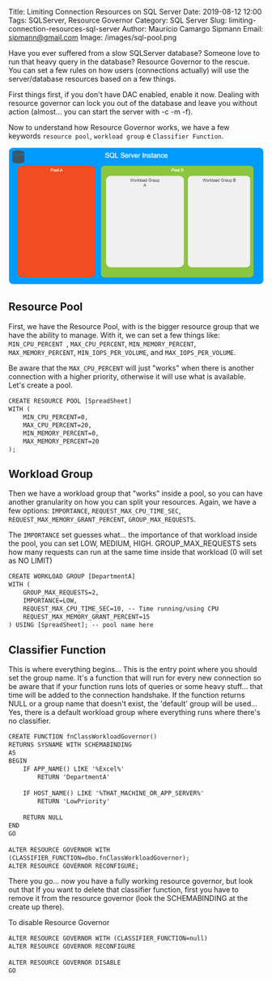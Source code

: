 Title: Limiting Connection Resources on SQL Server 
Date: 2019-08-12 12:00
Tags: SQLServer, Resource Governor
Category: SQL Server
Slug: limiting-connection-resources-sql-server
Author: Maurício Camargo Sipmann
Email: sipmann@gmail.com
Image: /images/sql-pool.png

Have you ever suffered from a slow SQLServer database? Someone love to run that heavy query in the database? Resource Governor to the rescue. You can set a few rules on how users (connections actually) will use the server/database resources based on a few things.

First things first, if you don't have DAC enabled, enable it now. Dealing with resource governor can lock you out of the database and leave you without action (almost... you can start the server with -c -m -f).

Now to understand how Resource Governor works, we have a few keywords `resource pool`, `workload group` e  `Classifier Function`.

![Pool Sample](images/sql-pool.png)

## Resource Pool

First, we have the Resource Pool, with is the bigger resource group that we have the ability to manage. With it, we can set a few things like: `MIN_CPU_PERCENT `, `MAX_CPU_PERCENT`, `MIN_MEMORY_PERCENT`, `MAX_MEMORY_PERCENT`, `MIN_IOPS_PER_VOLUME`, and `MAX_IOPS_PER_VOLUME`.

Be aware that the `MAX_CPU_PERCENT` will just "works" when there is another connection with a higher priority, otherwise it will use what is available.  Let's create a pool.

```mssql
CREATE RESOURCE POOL [SpreadSheet]
WITH (
    MIN_CPU_PERCENT=0,
    MAX_CPU_PERCENT=20,
    MIN_MEMORY_PERCENT=0,
    MAX_MEMORY_PERCENT=20
);
```

 ## Workload Group

Then we have a workload group that "works" inside a pool, so you can have another granularity on how you can split your resources. Again, we have a few options: `IMPORTANCE`, `REQUEST_MAX_CPU_TIME_SEC`, `REQUEST_MAX_MEMORY_GRANT_PERCENT`, `GROUP_MAX_REQUESTS`.

The `IMPORTANCE` set guesses what... the importance of that workload inside the pool, you can set LOW, MEDIUM, HIGH. GROUP_MAX_REQUESTS sets how many requests can run at the same time inside that workload (0 will set as NO LIMIT)

```mssql
CREATE WORKLOAD GROUP [DepartmentA] 
WITH (
    GROUP_MAX_REQUESTS=2,
    IMPORTANCE=LOW,
    REQUEST_MAX_CPU_TIME_SEC=10, -- Time running/using CPU
    REQUEST_MAX_MEMORY_GRANT_PERCENT=15
) USING [SpreadSheet]; -- pool name here
```

## Classifier Function 

This is where everything begins... This is the entry point where you should set the group name. It's a function that will run for every new connection so be aware that if your function runs lots of queries or some heavy stuff... that time will be added to the connection handshake. If the function returns  NULL or a group name that doesn't exist, the 'default' group will be used... Yes, there is a default workload group where everything runs where there's no classifier.

```mssql
CREATE FUNCTION fnClassWorkloadGovernor() 
RETURNS SYSNAME WITH SCHEMABINDING 
AS 
BEGIN 
    IF APP_NAME() LIKE '%Excel%'
        RETURN 'DepartmentA'
    
    IF HOST_NAME() LIKE '%THAT_MACHINE_OR_APP_SERVER%'
    	RETURN 'LowPriority'
    
    RETURN NULL
END
GO

ALTER RESOURCE GOVERNOR WITH (CLASSIFIER_FUNCTION=dbo.fnClassWorkloadGovernor);
ALTER RESOURCE GOVERNOR RECONFIGURE;
```

There you go... now you have a fully working resource governor, but look out that If you want to delete that classifier function, first you have to remove it from the resource governor (look the SCHEMABINDING at the create up there).

To disable Resource Governor

```mssql
ALTER RESOURCE GOVERNOR WITH (CLASSIFIER_FUNCTION=null)
ALTER RESOURCE GOVERNOR RECONFIGURE

ALTER RESOURCE GOVERNOR DISABLE
GO
```
